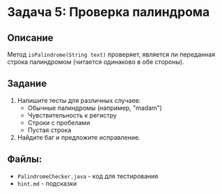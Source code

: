 # Задача 5: Проверка палиндрома

## Описание

Метод `isPalindrome(String text)` проверяет, является ли переданная строка палиндромом (читается одинаково в обе
стороны).

## Задание

1. Напишите тесты для различных случаев:
    - Обычные палиндромы (например, "madam")
    - Чувствительность к регистру
    - Строки с пробелами
    - Пустая строка
2. Найдите баг и предложите исправление.

## Файлы:

- `PalindromeChecker.java` - код для тестирования
- `hint.md` - подсказки